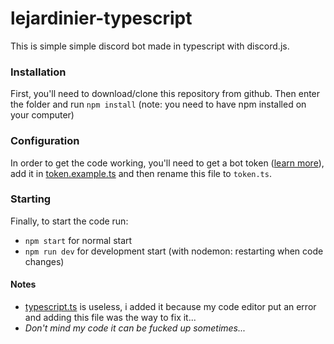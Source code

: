 # lejardinier-typescript
This is simple simple discord bot made in typescript with discord.js.

### Installation

First, you'll need to download/clone this repository from github. Then enter the folder and run `npm install` (note: you need to have npm installed on your computer)

### Configuration

In order to get the code working, you'll need to get a bot token ([learn more](https://www.writebots.com/discord-bot-token/)), add it in [token.example.ts](./src/config/token.example.ts) and then rename this file to `token.ts`.

### Starting

Finally, to start the code run:
- `npm start` for normal start
- `npm run dev` for development start (with nodemon: restarting when code changes)

#### Notes

- [typescript.ts](./typescript.ts) is useless, i added it because my code editor put an error and adding this file was the way to fix it...
- *Don't mind my code it can be fucked up sometimes...*
